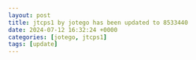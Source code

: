```yaml
---
layout: post
title: jtcps1 by jotego has been updated to 8533440
date: 2024-07-12 16:32:24 +0000
categories: [jotego, jtcps1]
tags: [update]
---
```


